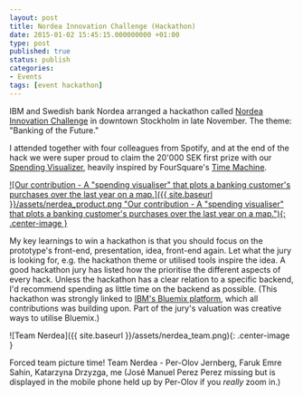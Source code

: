 ```yaml
---
layout: post
title: Nordea Innovation Challenge (Hackathon)
date: 2015-01-02 15:45:15.000000000 +01:00
type: post
published: true
status: publish
categories:
- Events
tags: [event hackathon]
---
```

IBM and Swedish bank Nordea arranged a hackathon called [Nordea Innovation Challenge]("http://nordeainnovationchallenge.com/") in downtown Stockholm in late November. The theme: "Banking of the Future."

I attended together with four colleagues from Spotify, and at the end of the hack we were super proud to claim the 20'000 SEK first prize with our [Spending Visualizer]("http://nerdea.mybluemix.net/"), heavily inspired by FourSquare's [Time Machine]("https://foursquare.com/timemachine").

[![Our contribution - A "spending visualiser" that plots a banking customer's purchases over the last year on a map.]({{ site.baseurl }}/assets/nerdea_product.png "Our contribution - A "spending visualiser" that plots a banking customer's purchases over the last year on a map."){: .center-image }](http://nerdea.mybluemix.net/)

My key learnings to win a hackathon is that you should focus on the prototype's front-end, presentation, idea, front-end again. Let what the jury is looking for, e.g. the hackathon theme or utilised tools inspire the idea. A good hackathon jury has listed how the prioritise the different aspects of every hack. Unless the hackathon has a clear relation to a specific backend, I'd recommend spending as little time on the backend as possible. (This hackathon was strongly linked to [IBM's Bluemix platform]("http://www-01.ibm.com/software/bluemix/"), which all contributions was building upon. Part of the jury's valuation was creative ways to utilise Bluemix.)

![Team Nerdea]({{ site.baseurl }}/assets/nerdea_team.png){: .center-image }

Forced team picture time! Team Nerdea - Per-Olov Jernberg, Faruk Emre Sahin, Katarzyna Drzyzga, me (José Manuel Perez Perez missing but is displayed in the mobile phone held up by Per-Olov if you _really_ zoom in.)
